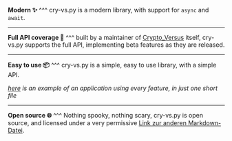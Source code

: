 
**Modern ✨**
^^^
cry-vs.py is a modern library, with support for `async` and `await`.

---

**Full API coverage 🔨**
^^^
built by a maintainer of [Crypto_Versus](https://github.com/ProtagonistsWasTaken/crypto_versus) itself, cry-vs.py supports the full API, implementing beta features as they are released.

---

**Easy to use 📦**
^^^
cry-vs.py is a simple, easy to use library, with a simple API.
 
*[here](https://github.com/ProtagonistsWasTaken/crypto_versus/example) is an example of an application using every feature, in just one short file*

---

**Open source 🌐**
^^^
Nothing spooky, nothing scary, cry-vs.py is open source, and licensed under a very permissive [Link zur anderen Markdown-Datei](test.md).

